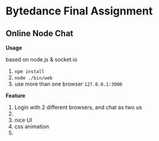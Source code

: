 # **Bytedance Final Assignment**

## **Online Node Chat**

**Usage**

based on node.js & socket.io

1. `npm install`
2. `node ./bin/web `
3. use more than one browser `127.0.0.1:3000`

**Feature**

1. Login with 2 different browsers, and chat as two us
2. 
3. nice UI
4. css animation
5.
